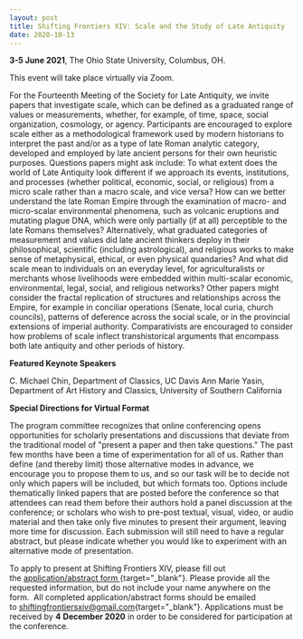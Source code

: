 ```yaml
---
layout: post
title: Shifting Frontiers XIV: Scale and the Study of Late Antiquity
date: 2020-10-13
---
```


**3-5 June 2021**, The Ohio State University, Columbus,
OH.

This event will take place virtually via
Zoom.

For the Fourteenth Meeting of the Society for Late
Antiquity, we invite papers that investigate scale, which can be defined
as a graduated range of values or measurements, whether, for example, of
time, space, social organization, cosmology, or agency. Participants are
encouraged to explore scale either as a methodological framework used by
modern historians to interpret the past and/or as a type of late Roman
analytic category, developed and employed by late ancient persons for
their own heuristic purposes. Questions papers might ask include: To
what extent does the world of Late Antiquity look different if we
approach its events, institutions, and processes (whether political,
economic, social, or religious) from a micro scale rather than a macro
scale, and vice versa? How can we better understand the late Roman
Empire through the examination of macro- and micro-scalar environmental
phenomena, such as volcanic eruptions and mutating plague DNA, which
were only partially (if at all) perceptible to the late Romans
themselves? Alternatively, what graduated categories of measurement and
values did late ancient thinkers deploy in their philosophical,
scientific (including astrological), and religious works to make sense
of metaphysical, ethical, or even physical quandaries? And what did
scale mean to individuals on an everyday level, for agriculturalists or
merchants whose livelihoods were embedded within multi-scalar economic,
environmental, legal, social, and religious networks? Other papers might
consider the fractal replication of structures and relationships across
the Empire, for example in conciliar operations (Senate, local curia,
church councils), patterns of deference across the social scale, or in
the provincial extensions of imperial authority. Comparativists are
encouraged to consider how problems of scale inflect transhistorical
arguments that encompass both late antiquity and other periods of
history.

**Featured Keynote Speakers**

C. Michael
Chin, Department of Classics, UC Davis
Ann Marie Yasin, Department
of Art History and Classics, University of Southern
California

**Special Directions for Virtual
Format**

The program committee recognizes that online
conferencing opens opportunities for scholarly presentations and
discussions that deviate from the traditional model of "present a paper
and then take questions." The past few months have been a time of
experimentation for all of us. Rather than define (and thereby limit)
those alternative modes in advance, we encourage you to propose them to
us, and so our task will be to decide not only which papers will be
included, but which formats too. Options include thematically linked
papers that are posted before the conference so that attendees can read
them before their authors hold a panel discussion at the conference; or
scholars who wish to pre-post textual, visual, video, or audio material
and then take only five minutes to present their argument, leaving more
time for discussion. Each submission will still need to have a regular
abstract, but please indicate whether you would like to experiment with
an alternative mode of presentation.

To apply to present at
Shifting Frontiers XIV, please fill out the [application/abstract
form ](https://nam12.safelinks.protection.outlook.com/?url=https%3A%2F%2Fu.osu.edu%2Fshiftingfrontiersxiv%2Ffiles%2F2020%2F10%2FShifting-Frontiers-Application-Abstract-Form.pdf&data=04%7C01%7C%7C8794ade287d14cd7a4f808d86ec3b599%7C84df9e7fe9f640afb435aaaaaaaaaaaa%7C1%7C0%7C637381134124142109%7CUnknown%7CTWFpbGZsb3d8eyJWIjoiMC4wLjAwMDAiLCJQIjoiV2luMzIiLCJBTiI6Ik1haWwiLCJXVCI6Mn0%3D%7C1000&sdata=WDYGo6Ep%2FQGIawiTXuJdDGMaxJOUL46zXl%2FVD3dI6JU%3D&reserved=0){target="_blank"}.
Please provide all the requested information, but do not include your
name anywhere on the form.  All completed application/abstract forms
should be emailed
to [shiftingfrontiersxiv@gmail.com](mailto:shiftingfrontiersxiv@gmail.com){target="_blank"}.
Applications must be received by **4** **December 2020** in order to be
considered for participation at the conference.
